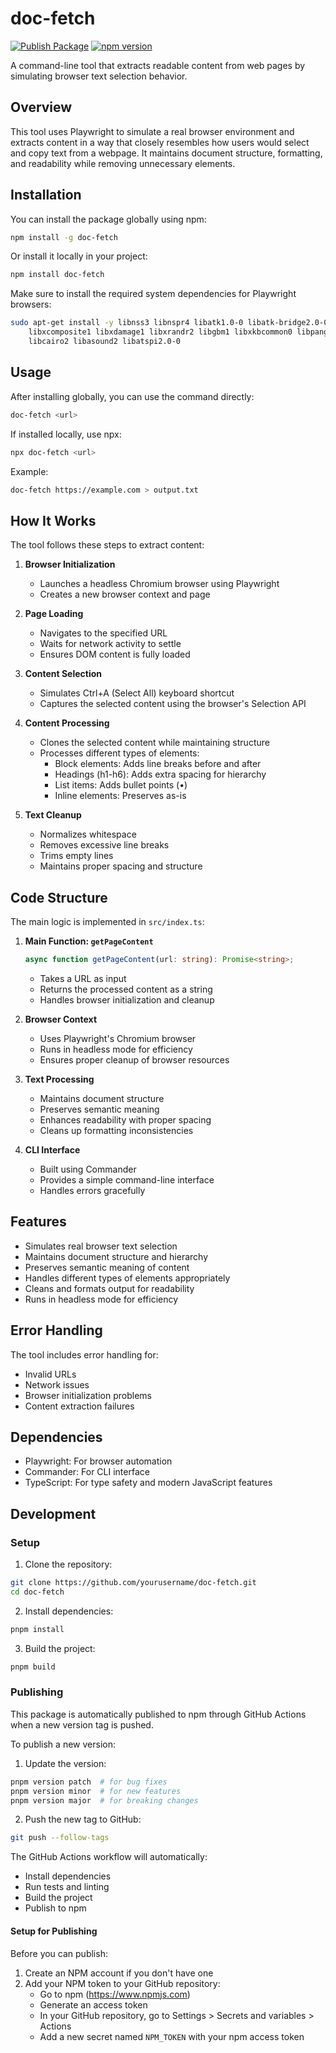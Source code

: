 # doc-fetch

[![Publish Package](https://github.com/khw1031/doc-fetch/actions/workflows/publish.yml/badge.svg)](https://github.com/khw1031/doc-fetch/actions/workflows/publish.yml)
[![npm version](https://badge.fury.io/js/doc-fetch.svg)](https://badge.fury.io/js/doc-fetch)

A command-line tool that extracts readable content from web pages by simulating browser text selection behavior.

## Overview

This tool uses Playwright to simulate a real browser environment and extracts content in a way that closely resembles how users would select and copy text from a webpage. It maintains document structure, formatting, and readability while removing unnecessary elements.

## Installation

You can install the package globally using npm:

```bash
npm install -g doc-fetch
```

Or install it locally in your project:

```bash
npm install doc-fetch
```

Make sure to install the required system dependencies for Playwright browsers:

```bash
sudo apt-get install -y libnss3 libnspr4 libatk1.0-0 libatk-bridge2.0-0 libcups2 \
    libxcomposite1 libxdamage1 libxrandr2 libgbm1 libxkbcommon0 libpango-1.0-0 \
    libcairo2 libasound2 libatspi2.0-0
```

## Usage

After installing globally, you can use the command directly:

```bash
doc-fetch <url>
```

If installed locally, use npx:

```bash
npx doc-fetch <url>
```

Example:

```bash
doc-fetch https://example.com > output.txt
```

## How It Works

The tool follows these steps to extract content:

1. **Browser Initialization**

   - Launches a headless Chromium browser using Playwright
   - Creates a new browser context and page

2. **Page Loading**

   - Navigates to the specified URL
   - Waits for network activity to settle
   - Ensures DOM content is fully loaded

3. **Content Selection**

   - Simulates Ctrl+A (Select All) keyboard shortcut
   - Captures the selected content using the browser's Selection API

4. **Content Processing**

   - Clones the selected content while maintaining structure
   - Processes different types of elements:
     - Block elements: Adds line breaks before and after
     - Headings (h1-h6): Adds extra spacing for hierarchy
     - List items: Adds bullet points (•)
     - Inline elements: Preserves as-is

5. **Text Cleanup**
   - Normalizes whitespace
   - Removes excessive line breaks
   - Trims empty lines
   - Maintains proper spacing and structure

## Code Structure

The main logic is implemented in `src/index.ts`:

1. **Main Function: `getPageContent`**

   ```typescript
   async function getPageContent(url: string): Promise<string>;
   ```

   - Takes a URL as input
   - Returns the processed content as a string
   - Handles browser initialization and cleanup

2. **Browser Context**

   - Uses Playwright's Chromium browser
   - Runs in headless mode for efficiency
   - Ensures proper cleanup of browser resources

3. **Text Processing**

   - Maintains document structure
   - Preserves semantic meaning
   - Enhances readability with proper spacing
   - Cleans up formatting inconsistencies

4. **CLI Interface**
   - Built using Commander
   - Provides a simple command-line interface
   - Handles errors gracefully

## Features

- Simulates real browser text selection
- Maintains document structure and hierarchy
- Preserves semantic meaning of content
- Handles different types of elements appropriately
- Cleans and formats output for readability
- Runs in headless mode for efficiency

## Error Handling

The tool includes error handling for:

- Invalid URLs
- Network issues
- Browser initialization problems
- Content extraction failures

## Dependencies

- Playwright: For browser automation
- Commander: For CLI interface
- TypeScript: For type safety and modern JavaScript features

## Development

### Setup

1. Clone the repository:

```bash
git clone https://github.com/yourusername/doc-fetch.git
cd doc-fetch
```

2. Install dependencies:

```bash
pnpm install
```

3. Build the project:

```bash
pnpm build
```

### Publishing

This package is automatically published to npm through GitHub Actions when a new version tag is pushed.

To publish a new version:

1. Update the version:

```bash
pnpm version patch  # for bug fixes
pnpm version minor  # for new features
pnpm version major  # for breaking changes
```

2. Push the new tag to GitHub:

```bash
git push --follow-tags
```

The GitHub Actions workflow will automatically:

- Install dependencies
- Run tests and linting
- Build the project
- Publish to npm

#### Setup for Publishing

Before you can publish:

1. Create an NPM account if you don't have one
2. Add your NPM token to your GitHub repository:
   - Go to npm (https://www.npmjs.com)
   - Generate an access token
   - In your GitHub repository, go to Settings > Secrets and variables > Actions
   - Add a new secret named `NPM_TOKEN` with your npm access token
